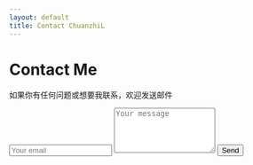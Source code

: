 ```yaml
---
layout: default
title: Contact ChuanzhiL
---
```


<div id="contact">
  <h1 class="pageTitle">Contact Me</h1>
  <div class="contactContent">
    <p>如果你有任何问题或想要我联系，欢迎发送邮件</p>
  </div>
  <form method="POST" action="////formspree.io/lichuanzhi7909@gmail.com">
                <input type="email" name="_replyto" placeholder="Your email" />
                <textarea name="message" rows="5" placeholder="Your message"></textarea>
                <input type="text" name="_gotcha" style="display:none">
                <input type="submit" value="Send" class="button">
              </form>
</div>